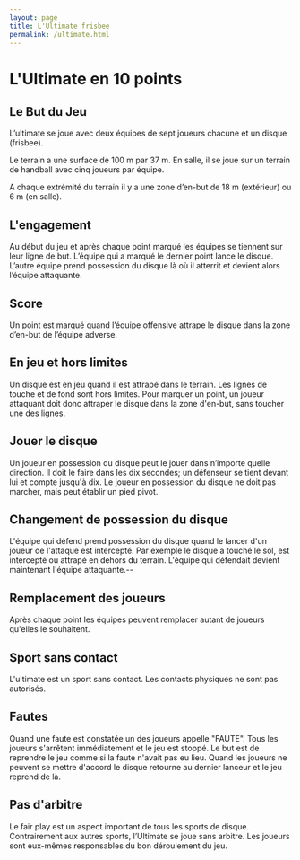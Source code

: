```yaml
---
layout: page
title: L'Ultimate frisbee
permalink: /ultimate.html
---
```


L'Ultimate en 10 points
=============
 

Le But du Jeu
---------------

L’ultimate se joue avec deux équipes de sept joueurs chacune et un disque (frisbee).

Le terrain a une surface de 100 m par 37 m.
En salle, il se joue sur un terrain de handball avec cinq joueurs par équipe.

A chaque extrémité du terrain il y a une zone d’en-but de 18 m (extérieur) ou 6 m (en salle).

L'engagement
-----------------
Au début du jeu et après chaque point marqué les équipes se tiennent sur leur ligne de but.
L’équipe qui a marqué le dernier point lance le disque.
L’autre équipe prend possession du disque là où il atterrit et devient alors l’équipe attaquante.

Score
----------------
Un point est marqué quand l’équipe offensive attrape le disque dans la zone d’en-but de l’équipe adverse.

En jeu et hors limites
---------------------
Un disque est en jeu quand il est attrapé dans le terrain.
Les lignes de touche et de fond sont hors limites.
Pour marquer un point, un joueur attaquant doit donc attraper le disque dans la zone d'en-but, sans toucher une des lignes.

Jouer le disque
-------------
Un joueur en possession du disque peut le jouer dans n’importe quelle direction.
Il doit le faire dans les dix secondes; un défenseur se tient devant lui et compte jusqu'à dix.
Le joueur en possession du disque ne doit pas marcher, mais peut établir un pied pivot.
 


 
Changement de possession du disque
--------------------
L'équipe qui défend prend possession du disque quand le lancer d'un joueur de l'attaque est intercepté.
Par exemple le disque a touché le sol, est intercepté ou attrapé en dehors du terrain.
L'équipe qui défendait devient maintenant l'équipe attaquante.--

Remplacement des joueurs
----------------------
Après chaque point les équipes peuvent remplacer autant de joueurs qu'elles le souhaitent.

Sport sans contact
-----------------
L'ultimate est un sport sans contact.
Les contacts physiques ne sont pas autorisés.

Fautes
------------------
Quand une faute est constatée un des joueurs appelle "FAUTE".
Tous les joueurs s'arrêtent immédiatement et le jeu est stoppé.
Le but est de reprendre le jeu comme si la faute n'avait pas eu lieu.
Quand les joueurs ne peuvent se mettre d'accord le disque retourne au dernier lanceur et le jeu reprend de là.

Pas d'arbitre
-------------------
Le fair play est un aspect important de tous les sports de disque.
Contrairement aux autres sports, l’Ultimate se joue sans arbitre.
Les joueurs sont eux-mêmes responsables du bon déroulement du jeu.